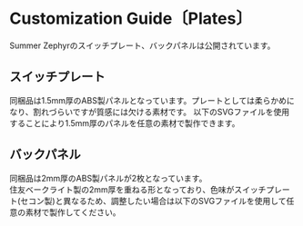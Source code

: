 # Customization Guide〔Plates〕
Summer Zephyrのスイッチプレート、バックパネルは公開されています。  

## スイッチプレート
同梱品は1.5mm厚のABS製パネルとなっています。プレートとしては柔らかめになり、割れづらいですが質感には欠ける素材です。
以下のSVGファイルを使用することにより1.5mm厚のパネルを任意の素材で製作できます。

## バックパネル
同梱品は2mm厚のABS製パネルが2枚となっています。  
住友ベークライト製の2mm厚を重ねる形となっており、色味がスイッチプレート(セコン製)と異なるため、調整したい場合は以下のSVGファイルを使用して任意の素材で製作してください。


